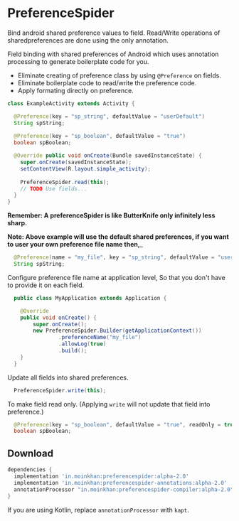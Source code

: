 # PreferenceSpider
Bind android shared preference values to field.
Read/Write operations of sharedpreferences are done using the only annotation.

Field binding with shared preferences of Android which uses annotation processing to generate boilerplate
code for you.

 * Eliminate creating of preference class by using `@Preference` on fields.
 * Eliminate boilerplate code to read/write the preference code.
 * Apply formating directly on preference.

```java
class ExampleActivity extends Activity {

  @Preference(key = "sp_string", defaultValue = "userDefault")
  String spString;
  
  @Preference(key = "sp_boolean", defaultValue = "true")
  boolean spBoolean;

  @Override public void onCreate(Bundle savedInstanceState) {
    super.onCreate(savedInstanceState);
    setContentView(R.layout.simple_activity);
    
    PreferenceSpider.read(this);
    // TODO Use fields...
  }
}
```

__Remember: A preferenceSpider is like ButterKnife only infinitely less sharp.__

__Note: Above example will use the default shared preferences, if you want to user your own preference file name then,___

```java
  @Preference(name = "my_file", key = "sp_string", defaultValue = "userDefault")
  String spString;
```

Configure preference file name at application level, So that you don't have to provide it on each field.
```java
  public class MyApplication extends Application {

    @Override
    public void onCreate() {
        super.onCreate();
        new PreferenceSpider.Builder(getApplicationContext())
                .preferenceName("my_file")
                .allowLog(true)
                .build();
    }
  }
```


Update all fields into shared preferences.
```java
  PreferenceSpider.write(this);
```

To make field read only. (Applying `write` will not update that field into preference.)
```java
  @Preference(key = "sp_boolean", defaultValue = "true", readOnly = true)
  boolean spBoolean;
```




Download
--------

```groovy
dependencies {
  implementation 'in.moinkhan:preferencespider:alpha-2.0'
  implementation 'in.moinkhan:preferencespider-annotations:alpha-2.0'
  annotationProcessor "in.moinkhan:preferencespider-compiler:alpha-2.0" 
}
```

If you are using Kotlin, replace `annotationProcessor` with `kapt`.


